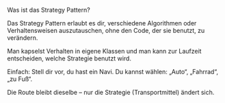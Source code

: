 Was ist das Strategy Pattern?

Das Strategy Pattern erlaubt es dir, verschiedene Algorithmen oder Verhaltensweisen auszutauschen, ohne den Code, der sie benutzt, zu verändern.

Man kapselst Verhalten in eigene Klassen und man kann zur Laufzeit entscheiden, welche Strategie benutzt wird.

Einfach:
Stell dir vor, du hast ein Navi. Du kannst wählen: „Auto“, „Fahrrad“, „zu Fuß“.

Die Route bleibt dieselbe – nur die Strategie (Transportmittel) ändert sich.
